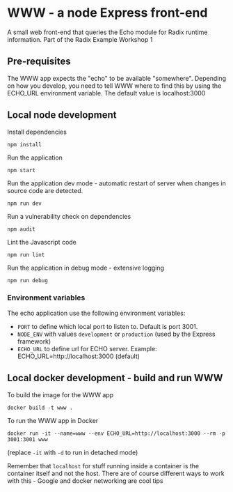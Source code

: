 # WWW - a node Express front-end

A small web front-end that queries the Echo module for Radix runtime information. Part of the Radix Example Workshop 1

## Pre-requisites

The WWW app expects the "echo" to be available "somewhere". Depending on how you develop, you need to tell WWW where to find this by using the ECHO_URL environment variable. The default value is localhost:3000

## Local node development

Install dependencies
```
npm install
```
Run the application
```
npm start
```
Run the application dev mode - automatic restart of server when changes in source code are detected.
```
npm run dev
```
Run a vulnerability check on dependencies
```
npm audit
```
Lint the Javascript code
```
npm run lint
```
Run the application in debug mode - extensive logging
```
npm run debug
```

### Environment variables

The echo application use the following environment variables:

* ```PORT``` to define which local port to listen to. Default is port 3001.
* ```NODE_ENV``` with values ```development``` or ```production``` (used by the Express framework)
* ```ECHO_URL``` to define url for ECHO server. Example: ECHO_URL=http://localhost:3000 (default)

## Local docker development - build and run WWW

To build the image for the WWW app
```
docker build -t www .
```

To run the WWW app in Docker
```
docker run -it --name=www --env ECHO_URL=http://localhost:3000 --rm -p 3001:3001 www
```
(replace ```-it``` with ```-d``` to run in detached mode)

Remember that ```localhost``` for stuff running inside a container is the container itself and not the host. There are of course different ways to work with this - Google and docker networking are cool tips